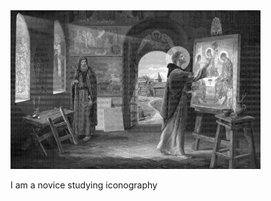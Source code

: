 <img src=".pix/rublev2.webp" style="width: 400px; height: auto;">

I am a novice studying iconography
